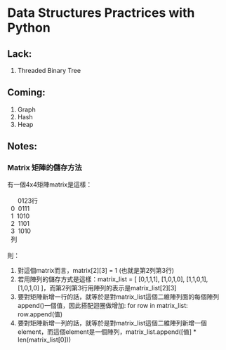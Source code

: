# Data Structures Practrices with Python #

## Lack:  ##

1. Threaded Binary Tree

## Coming: ##

1. Graph
2. Hash
3. Heap

## Notes: ##

### Matrix 矩陣的儲存方法 ###

有一個4x4矩陣matrix是這樣：<br><br>
&nbsp;&nbsp;&nbsp;&nbsp;&nbsp;&nbsp;0123行<br>
&nbsp;&nbsp;0&nbsp;&nbsp;0111<br>
&nbsp;&nbsp;1&nbsp;&nbsp;1010<br>
&nbsp;&nbsp;2&nbsp;&nbsp;1101<br>
&nbsp;&nbsp;3&nbsp;&nbsp;1010<br>
&nbsp;&nbsp;列<br><br>
則：
1. 對這個matrix而言，matrix[2][3] = 1 (也就是第2列第3行)
2. 若用陣列的儲存方式是這樣：matrix_list = [ [0,1,1,1], [1,0,1,0], [1,1,0,1], [1,0,1,0] ]，而第2列第3行用陣列的表示是matrix_list[2][3]
3. 要對矩陣新增一行的話，就等於是對matrix_list這個二維陣列面的每個陣列append()一個值，因此搭配迴圈做增加: for row in matrix_list: row.append(值)
4. 要對矩陣新增一列的話，就等於是對matrix_list這個二維陣列新增一個element，而這個element是一個陣列，matrix_list.append([值] * len(matrix_list[0]))
